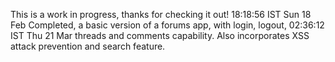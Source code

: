 This is a work in progress, thanks for checking it out!             18:18:56 IST Sun 18 Feb
Completed, a basic version of a forums app, with login, logout,     02:36:12 IST Thu 21 Mar
threads and comments capability. Also incorporates XSS attack 
prevention and search feature.
